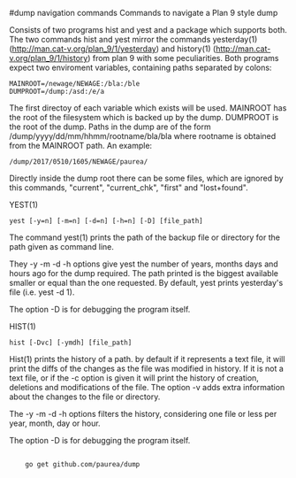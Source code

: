 #dump navigation commands
Commands to navigate a Plan 9 style dump

Consists of two programs hist and yest and a package which supports both.
The two commands hist and yest mirror the commands yesterday(1) (http://man.cat-v.org/plan_9/1/yesterday)
and history(1) (http://man.cat-v.org/plan_9/1/history) from plan 9 with some peculiarities.
Both programs expect two enviroment variables, containing paths separated by colons:

	MAINROOT=/newage/NEWAGE:/bla:/ble
	DUMPROOT=/dump:/asd:/e/a

The first directoy of each variable which exists will be used. MAINROOT has the root of the
filesystem which is backed up by the dump. DUMPROOT is the root of the dump. Paths in the dump
are of the form	/dump/yyyy/dd/mm/hhmm/rootname/bla/bla where rootname is obtained from
the MAINROOT path. An example:

	/dump/2017/0510/1605/NEWAGE/paurea/

Directly inside the dump root there can be some files, which are ignored by this commands, 
"current", "current_chk", "first" and "lost+found".

YEST(1)

	yest [-y=n] [-m=n] [-d=n] [-h=n] [-D] [file_path]

The command yest(1) prints the path of the backup file or directory for the path given as
command line.

They -y -m -d -h options give yest the number of years, months days and hours ago
for the dump required. The path printed is the biggest available smaller or equal than the
one requested. By default, yest prints yesterday's file (i.e. yest -d 1).

 The option -D is for debugging the program itself.

HIST(1)

	hist [-Dvc] [-ymdh] [file_path]

Hist(1) prints the history of a path. by default if it represents a text file, it will print the diffs
of the changes as the file was modified in history. If it is not a text file, or if the -c option is given
it will print the history of creation, deletions and modifications of the file.
 The option -v adds extra information about the changes to the file or directory.

The -y -m -d -h options filters the history, considering one file or less per year, month, day or hour.

 The option -D is for debugging the program itself.

```

    go get github.com/paurea/dump
